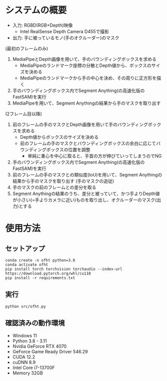 # システムの概要
- 入力: RGBD(RGB+Depth)映像
  - Intel RealSense Depth Camera D455で撮影
- 出力: 手に被っているモノ(手のオクルーダー)のマスク

(最初のフレームのみ)
1. MediaPipeとDepth画像を用いて、手のバウンディングボックスを求める
   - MediaPipeのランドマーク座標の分散とDepth値から、ボックスのサイズを決める
   - MediaPipeのランドマークから手の中心を決め、その周りに正方形を描く
2. 手のバウンディングボックス内でSegment Anything(の高速化版のFastSAM)を実行
3. MediaPipeを用いて、Segment Anythingの結果から手のマスクを取り出す

(2フレーム目以降)
1. 前のフレームの手のマスクとDepth画像を用いて手のバウンディングボックスを求める
   - Depth値からボックスのサイズを決める
   - 前のフレームの手のマスクとバウンディングボックスの余白に応じてバウンディングボックスの位置を調整
     - 単純に重心を中心に取ると、手首の方が伸びていってしまうのでNG
2. 手のバウンディングボックス内でSegment Anything(の高速化版のFastSAM)を実行
3. 前のフレームの手のマスクとの類似度(IoU)を用いて、Segment Anythingの結果から手のマスクを取り出す (手のマスクの追従)
4. 手のマスクの前のフレームとの差分を取る
5. Segment Anythingの結果のうち、差分と被っていて、かつ手よりDepth値が小さい(=手よりカメラに近い)ものを取り出し、オクルーダーのマスク(出力)とする

# 使用方法
## セットアップ
```
conda create -n ofht python=3.8
conda activate ofht
pip install torch torchvision torchaudio --index-url https://download.pytorch.org/whl/cu118
pip install -r requirements.txt
```

## 実行
```
python src/ofht.py
```

## 確認済みの動作環境
- Windows 11
- Python 3.8 - 3.11
- Nvidia GeForce RTX 4070
- GeForce Game Ready Driver 546.29
- CUDA 12.2
- cuDNN 8.9
- Intel Core i7-13700F
- Memory 32GB